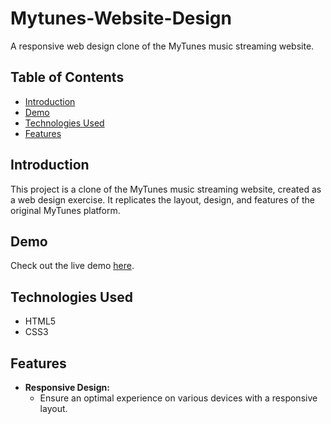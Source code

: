 # Mytunes-Website-Design

A responsive web design clone of the MyTunes music streaming website.

## Table of Contents
- [Introduction](#introduction)
- [Demo](#demo)
- [Technologies Used](#technologies-used)
- [Features](#features)

## Introduction

This project is a clone of the MyTunes music streaming website, created as a web design exercise. It replicates the layout, design, and features of the original MyTunes platform.

## Demo

Check out the live demo [here](https://classy-x.github.io/Mytunes-Website-Design/).

## Technologies Used

- HTML5
- CSS3

## Features

- **Responsive Design:**
  - Ensure an optimal experience on various devices with a responsive layout.
